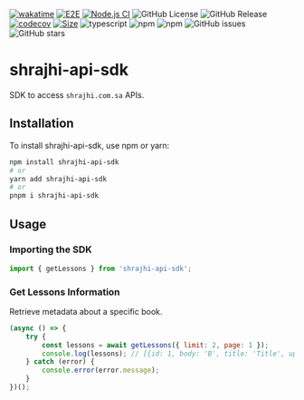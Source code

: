 [![wakatime](https://wakatime.com/badge/user/a0b906ce-b8e7-4463-8bce-383238df6d4b/project/cad5f67a-c3e3-4ea6-9a8e-91079e894ce9.svg)](https://wakatime.com/badge/user/a0b906ce-b8e7-4463-8bce-383238df6d4b/project/cad5f67a-c3e3-4ea6-9a8e-91079e894ce9) [![E2E](https://github.com/ragaeeb/shrajhi-api-sdk/actions/workflows/e2e.yml/badge.svg)](https://github.com/ragaeeb/shrajhi-api-sdk/actions/workflows/e2e.yml) [![Node.js CI](https://github.com/ragaeeb/shrajhi-api-sdk/actions/workflows/build.yml/badge.svg)](https://github.com/ragaeeb/shrajhi-api-sdk/actions/workflows/build.yml) ![GitHub License](https://img.shields.io/github/license/ragaeeb/shrajhi-api-sdk) ![GitHub Release](https://img.shields.io/github/v/release/ragaeeb/shrajhi-api-sdk) [![codecov](https://codecov.io/gh/ragaeeb/shrajhi-api-sdk/graph/badge.svg?token=Q9DN96MIXF)](https://codecov.io/gh/ragaeeb/shrajhi-api-sdk) [![Size](https://deno.bundlejs.com/badge?q=shrajhi-api-sdk@1.0.0)](https://bundlejs.com/?q=shrajhi-api-sdk%401.0.0) ![typescript](https://badgen.net/badge/icon/typescript?icon=typescript&label&color=blue) ![npm](https://img.shields.io/npm/v/shrajhi-api-sdk) ![npm](https://img.shields.io/npm/dm/shrajhi-api-sdk) ![GitHub issues](https://img.shields.io/github/issues/ragaeeb/shrajhi-api-sdk) ![GitHub stars](https://img.shields.io/github/stars/ragaeeb/shrajhi-api-sdk?style=social)

# shrajhi-api-sdk

SDK to access `shrajhi.com.sa` APIs.

## Installation

To install shrajhi-api-sdk, use npm or yarn:

```bash
npm install shrajhi-api-sdk
# or
yarn add shrajhi-api-sdk
# or
pnpm i shrajhi-api-sdk
```

## Usage

### Importing the SDK

```javascript
import { getLessons } from 'shrajhi-api-sdk';
```

### Get Lessons Information

Retrieve metadata about a specific book.

```javascript
(async () => {
    try {
        const lessons = await getLessons({ limit: 2, page: 1 });
        console.log(lessons); // [{id: 1, body: 'B', title: 'Title', updatedAt: 1234566}]
    } catch (error) {
        console.error(error.message);
    }
})();
```

